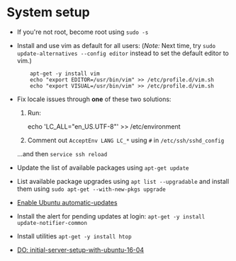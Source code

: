 # System setup

- If you're not root, become root using `sudo -s`
- Install and use vim as default for all users:
  (_Note:_ Next time, try `sudo update-alternatives --config editor` instead to set the default editor to vim.)

          apt-get -y install vim
          echo "export EDITOR=/usr/bin/vim" >> /etc/profile.d/vim.sh
          echo "export VISUAL=/usr/bin/vim" >> /etc/profile.d/vim.sh

- Fix locale issues through **one** of these two solutions:

  1. Run:

     echo 'LC_ALL="en_US.UTF-8"' >> /etc/environment

  2. Comment out `AcceptEnv LANG LC_*` using `#` in `/etc/ssh/sshd_config`

  ...and then `service ssh reload`

- Update the list of available packages using `apt-get update`
- List available package upgrades using `apt list --upgradable` and install them using `sudo apt-get --with-new-pkgs upgrade`
- [Enable Ubuntu automatic-updates](https://help.ubuntu.com/16.04/serverguide/automatic-updates.html)
- Install the alert for pending updates at login: `apt-get -y install update-notifier-common`
- Install utilities `apt-get -y install htop`
- [DO: initial-server-setup-with-ubuntu-16-04](https://www.digitalocean.com/community/tutorials/initial-server-setup-with-ubuntu-16-04)
